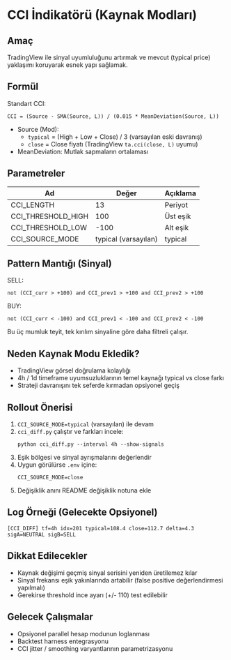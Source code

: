 # CCI İndikatörü (Kaynak Modları)

## Amaç
TradingView ile sinyal uyumluluğunu artırmak ve mevcut (typical price) yaklaşımı koruyarak esnek yapı sağlamak.

## Formül
Standart CCI:
```
CCI = (Source - SMA(Source, L)) / (0.015 * MeanDeviation(Source, L))
```
- Source (Mod):
  - `typical` = (High + Low + Close) / 3 (varsayılan eski davranış)
  - `close`   = Close fiyatı (TradingView `ta.cci(close, L)` uyumu)
- MeanDeviation: Mutlak sapmaların ortalaması

## Parametreler
| Ad | Değer | Açıklama |
|----|-------|----------|
| CCI_LENGTH | 13 | Periyot |
| CCI_THRESHOLD_HIGH | 100 | Üst eşik |
| CCI_THRESHOLD_LOW | -100 | Alt eşik |
| CCI_SOURCE_MODE | typical (varsayılan) | typical | close |

## Pattern Mantığı (Sinyal)
SELL:
```
not (CCI_curr > +100) and CCI_prev1 > +100 and CCI_prev2 > +100
```
BUY:
```
not (CCI_curr < -100) and CCI_prev1 < -100 and CCI_prev2 < -100
```
Bu üç mumluk teyit, tek kırılım sinyaline göre daha filtreli çalışır.

## Neden Kaynak Modu Ekledik?
- TradingView görsel doğrulama kolaylığı
- 4h / 1d timeframe uyumsuzluklarının temel kaynağı typical vs close farkı
- Strateji davranışını tek seferde kırmadan opsiyonel geçiş

## Rollout Önerisi
1. `CCI_SOURCE_MODE=typical` (varsayılan) ile devam
2. `cci_diff.py` çalıştır ve farkları incele:
   ```
   python cci_diff.py --interval 4h --show-signals
   ```
3. Eşik bölgesi ve sinyal ayrışmalarını değerlendir
4. Uygun görülürse `.env` içine:
   ```
   CCI_SOURCE_MODE=close
   ```
5. Değişiklik anını README değişiklik notuna ekle

## Log Örneği (Gelecekte Opsiyonel)
```
[CCI_DIFF] tf=4h idx=201 typical=108.4 close=112.7 delta=4.3 sigA=NEUTRAL sigB=SELL
```

## Dikkat Edilecekler
- Kaynak değişimi geçmiş sinyal serisini yeniden üretilemez kılar
- Sinyal frekansı eşik yakınlarında artabilir (false positive değerlendirmesi yapılmalı)
- Gerekirse threshold ince ayarı (+/- 110) test edilebilir

## Gelecek Çalışmalar
- Opsiyonel parallel hesap modunun loglanması
- Backtest harness entegrasyonu
- CCI jitter / smoothing varyantlarının parametrizasyonu
